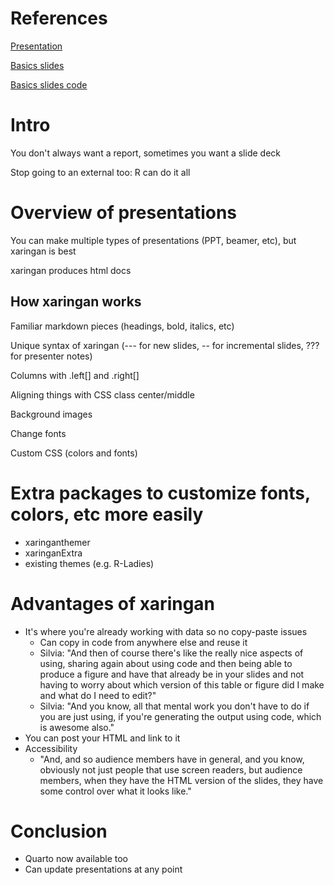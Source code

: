 # References

[Presentation](https://spcanelon.github.io/xaringan-basics-and-beyond/index.html) 

[Basics slides](https://spcanelon.github.io/xaringan-basics-and-beyond/slides/day-01-basics.html#1) 

[Basics slides code](https://github.com/spcanelon/xaringan-basics-and-beyond/blob/main/slides/day-01-basics.Rmd) 

# Intro

You don't always want a report, sometimes you want a slide deck

Stop going to an external too: R can do it all

# Overview of presentations

You can make multiple types of presentations (PPT, beamer, etc), but xaringan is best

xaringan produces html docs 

## How xaringan works

Familiar markdown pieces (headings, bold, italics, etc)

Unique syntax of xaringan (--- for new slides, -- for incremental slides, ??? for presenter notes)

Columns with .left[] and .right[]

Aligning things with CSS class center/middle

Background images

Change fonts

Custom CSS (colors and fonts)

# Extra packages to customize fonts, colors, etc more easily

- xaringanthemer
- xaringanExtra
- existing themes (e.g. R-Ladies)


# Advantages of xaringan

- It's where you're already working with data so no copy-paste issues
	- Can copy in code from anywhere else and reuse it
	- Silvia: "And then of course there's like the really nice aspects of using, sharing again about using code and then being able to produce a figure and have that already be in your slides and not having to worry about which version of this table or figure did I make and what do I need to edit?"
	- Silvia: "And you know, all that mental work you don't have to do if you are just using, if you're generating the output using code, which is awesome also."
- You can post your HTML and link to it
- Accessibility
	- "And, and so audience members have in general, and you know, obviously not just people that use screen readers, but audience members, when they have the HTML version of the slides, they have some control over what it looks like."

# Conclusion

- Quarto now available too
- Can update presentations at any point
